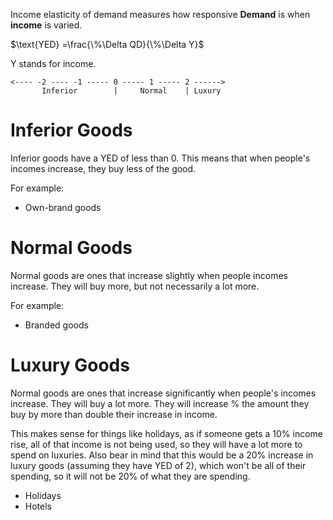 Income elasticity of demand measures how responsive **Demand** is when **income** is varied.

$\text{YED}  =\frac{\%\Delta QD}{\%\Delta Y}$

Y stands for income.

```
<---- -2 ---- -1 ----- 0 ----- 1 ----- 2 ------>
       Inferior        |     Normal    | Luxury
```

# Inferior Goods #
Inferior goods have a YED of less than 0. This means that when people's
incomes increase, they buy less of the good.

For example:
- Own-brand goods

# Normal Goods #
Normal goods are ones that increase slightly when people incomes increase.
They will buy more, but not necessarily a lot more.

For example:
- Branded goods

# Luxury Goods #
Normal goods are ones that increase significantly when people's incomes increase.
They will buy a lot more. They will increase % the amount they buy by more than
double their increase in income.

This makes sense for things like holidays, as if someone gets a 10% income rise,
all of that income is not being used, so they will have a lot more to spend on
luxuries. Also bear in mind that this would be a 20% increase in luxury goods
(assuming they have YED of 2), which won't be all of their spending, so it will
not be 20% of what they are spending.

- Holidays
- Hotels
